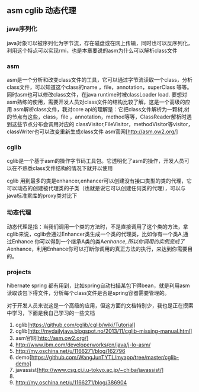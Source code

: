 ## asm cglib  动态代理

### java序列化
java对象可以被序列化为字节流，存在磁盘或在网上传输，同时也可以反序列化，利用这个特点可以实现rmi，也是本章要说的asm为什么可以解析class文件
### asm
asm是一个分析和改变class文件的工具，它可以通过字节流读取一个class，分析class文件，可以知道这个class的name ，file，annotation，superClass 等等。
同时asm也可以修改class文件，在java runtime时被classLoader load.
要想对asm熟练的使用，需要开发人员对class文件的结构比较了解，这是一个高级的应用
asm解析class文件，我对core api的理解是：它把class文件解析为一颗树,树的节点有这些，class，file ，annotation，method等等，ClassReader解析时遇到这些节点分布会调用对应的
classVisitor,FileVisitor，methodVisitor等visitor，classWriter也可以改变重新生成class文件
asm官网[http://asm.ow2.org/]
### cglib
cglib是一个基于asm的操作字节码工具包。它透明化了asm的操作，开发人员可以在不熟悉class文件结构的情况下就开以使用

cglib 用到最多的类是enhancer,enhancer可以创建没有接口类型的类的代理，它可以动态的创建被代理类的子类（也就是说它可以创建任何类的代理），可以与java标准累库的proxy类对比下


### 动态代理
动态代理是指：当我们调用一个类的方法时，不是直接调用了这个类的方法，拿cglib来说，cglib会通过Enhancer类生成一个类的代理类，比如你有一个类A,通过Enhance
你可以得到一个继承A类的类A$enhance,所以你调用的实例变成了A$enhance，利用Enhance你可以打断你调用的真正方法的执行，来达到你需要目的。
### projects
hibernate spring 都有用到，比如spring自动扫描某包下得bean，就是利用asm读取该包下得文件，分析每个class文件是否是spring容器需要管理的。

对于开发人员来说这是一个高级的应用，但这方面的文档特别少，我也是正在摸索中学习，下面是我自己学习的一些文档

1. cglib[https://github.com/cglib/cglib/wiki/Tutorial]
1. cglib[http://mydailyjava.blogspot.no/2013/11/cglib-missing-manual.html]
1. asm官网[http://asm.ow2.org/]
1. http://www.ibm.com/developerworks/cn/java/j-lo-asm/
1. http://my.oschina.net/u/1166271/blog/162796
1. demo[https://github.com/WangJunTYTL/myapp/tree/master/cglib-demo]
1. javassist[http://www.csg.ci.i.u-tokyo.ac.jp/~chiba/javassist/]
1.
1. http://my.oschina.net/u/1166271/blog/386904




